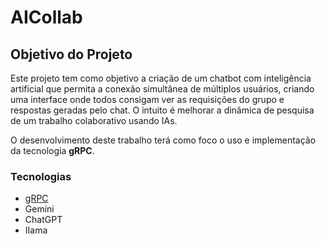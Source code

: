 # AICollab

## Objetivo do Projeto

Este projeto tem como objetivo a criação de um chatbot com inteligência artificial que permita a conexão simultânea de múltiplos usuários, criando uma interface onde todos consigam ver as requisições do grupo e respostas geradas pelo chat. O intuito é melhorar a dinâmica de pesquisa de um trabalho colaborativo usando IAs.

O desenvolvimento deste trabalho terá como foco o uso e implementação da tecnologia **gRPC**.

### Tecnologias

- [gRPC](https://grpc.io/docs/languages/python/quickstart/) 
- Gemini 
- ChatGPT
- IIama 
